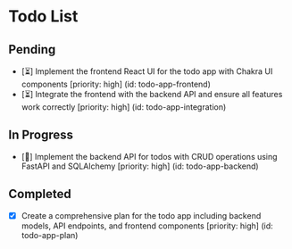 # Todo List

## Pending

- [⏳] Implement the frontend React UI for the todo app with Chakra UI components [priority: high] (id: todo-app-frontend)
- [⏳] Integrate the frontend with the backend API and ensure all features work correctly [priority: high] (id: todo-app-integration)

## In Progress

- [🔄] Implement the backend API for todos with CRUD operations using FastAPI and SQLAlchemy [priority: high] (id: todo-app-backend)

## Completed

- [x] Create a comprehensive plan for the todo app including backend models, API endpoints, and frontend components [priority: high] (id: todo-app-plan)

